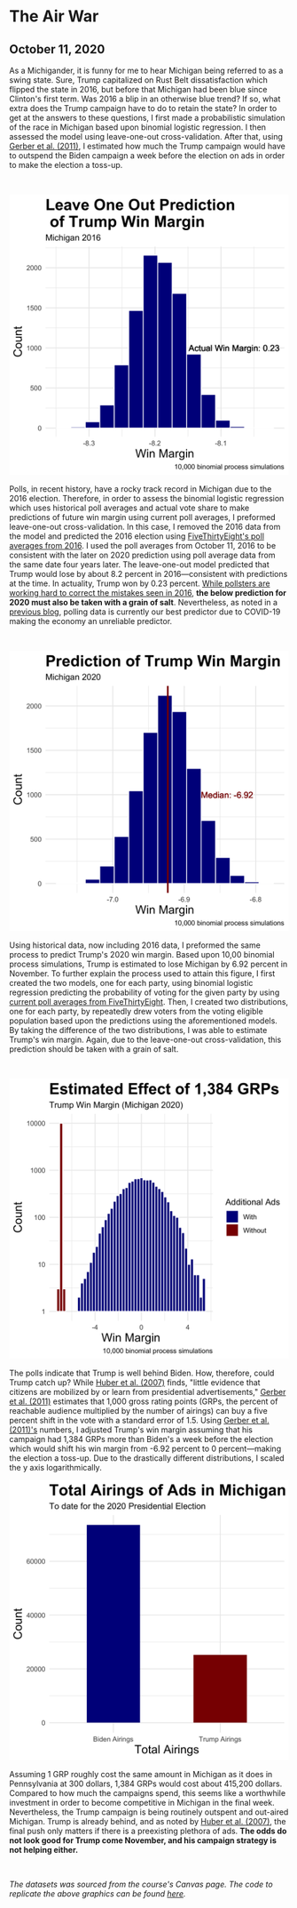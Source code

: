 # The Air War
## October 11, 2020

As a Michigander, it is funny for me to hear Michigan being referred to as a swing state. Sure, Trump capitalized on Rust Belt dissatisfaction which flipped the state in 2016, but before that Michigan had been blue since Clinton's first term. Was 2016 a blip in an otherwise blue trend? If so, what extra does the Trump campaign have to do to retain the state? In order to get at the answers to these questions, I first made a probabilistic simulation of the race in Michigan based upon binomial logistic regression. I then assessed the model using leave-one-out cross-validation. After that, using [Gerber et al. (2011)](https://www-cambridge-org.ezp-prod1.hul.harvard.edu/core/journals/american-political-science-review/article/how-large-and-longlasting-are-the-persuasive-effects-of-televised-campaign-ads-results-from-a-randomized-field-experiment/DA29FE8A5581C772006A1DEBB21CFC4C/core-reader), I estimated how much the Trump campaign would have to outspend the Biden campaign a week before the election on ads in order to make the election a toss-up.

<br>

![](../figures/LOO_pred.png)

Polls, in recent history, have a rocky track record in Michigan due to the 2016 election. Therefore, in order to assess the binomial logistic regression which uses historical poll averages and actual vote share to make predictions of future win margin using current poll averages, I preformed leave-one-out cross-validation. In this case, I removed the 2016 data from the model and predicted the 2016 election using [FiveThirtyEight's poll averages from 2016](https://projects.fivethirtyeight.com/2016-election-forecast/michigan/). I used the poll averages from October 11, 2016 to be consistent with the later on 2020 prediction using poll average data from the same date four years later. The leave-one-out model predicted that Trump would lose by about 8.2 percent in 2016—consistent with predictions at the time. In actuality, Trump won by 0.23 percent. [While pollsters are working hard to correct the mistakes seen in 2016](https://www.technologyreview.com/2020/02/14/844770/pollsters-got-it-wrong-in-the-2016-election-now-they-want-another-shot/), **the below prediction for 2020 must also be taken with a grain of salt**. Nevertheless, as noted in a [previous blog](https://samuellowry.github.io/gov1347_blog/posts/03-blog.html), polling data is currently our best predictor due to COVID-19 making the economy an unreliable predictor. 

<br>

![](../figures/poll_pred.png)

Using historical data, now including 2016 data, I preformed the same process to predict Trump's 2020 win margin. Based upon 10,00 binomial process simulations, Trump is estimated to lose Michigan by 6.92 percent in November. To further explain the process used to attain this figure, I first created the two models, one for each party, using binomial logistic regression predicting the probability of voting for the given party by using [current poll averages from FiveThirtyEight]( https://projects.fivethirtyeight.com/polls/president-general/michigan/). Then, I created two distributions, one for each party, by repeatedly drew voters from the voting eligible population based upon the predictions using the aforementioned models. By taking the difference of the two distributions, I was able to estimate Trump's win margin. Again, due to the leave-one-out cross-validation, this prediction should be taken with a grain of salt.

<br>

![](../figures/gerber.png)


The polls indicate that Trump is well behind Biden. How, therefore, could Trump catch up? While [Huber et al. (2007)](https://onlinelibrary.wiley.com/doi/abs/10.1111/j.1540-5907.2007.00291.x) finds, "little evidence that citizens are mobilized by or learn from presidential advertisements," [Gerber et al. (2011)](https://www-cambridge-org.ezp-prod1.hul.harvard.edu/core/journals/american-political-science-review/article/how-large-and-longlasting-are-the-persuasive-effects-of-televised-campaign-ads-results-from-a-randomized-field-experiment/DA29FE8A5581C772006A1DEBB21CFC4C/core-reader) estimates that 1,000 gross rating points (GRPs, the percent of reachable audience multiplied by the number of airings) can buy a five percent shift in the vote with a standard error of 1.5. Using [Gerber et al. (2011)'s](https://www-cambridge-org.ezp-prod1.hul.harvard.edu/core/journals/american-political-science-review/article/how-large-and-longlasting-are-the-persuasive-effects-of-televised-campaign-ads-results-from-a-randomized-field-experiment/DA29FE8A5581C772006A1DEBB21CFC4C/core-reader) numbers, I adjusted Trump's win margin assuming that his campaign had 1,384 GRPs more than Biden's a week before the election which would shift his win margin from -6.92 percent to 0 percent—making the election a toss-up. Due to the drastically different distributions, I scaled the y axis logarithmically.

![](../figures/ads.png)

Assuming 1 GRP roughly cost the same amount in Michigan as it does in Pennsylvania at 300 dollars, 1,384 GRPs would cost about 415,200 dollars. Compared to how much the campaigns spend, this seems like a worthwhile investment in order to become competitive in Michigan in the final week. Nevertheless, the Trump campaign is being routinely outspent and out-aired Michigan. Trump is already behind, and as noted by [Huber et al. (2007)](https://onlinelibrary.wiley.com/doi/abs/10.1111/j.1540-5907.2007.00291.x), the final push only matters if there is a preexisting plethora of ads. **The odds do not look good for Trump come November, and his campaign strategy is not helping either.**

<br>

*The datasets was sourced from the course's Canvas page. The code to replicate the above graphics can be found [here](https://github.com/SamuelLowry/gov1347_blog/blob/master/scripts/04-blog.R).*